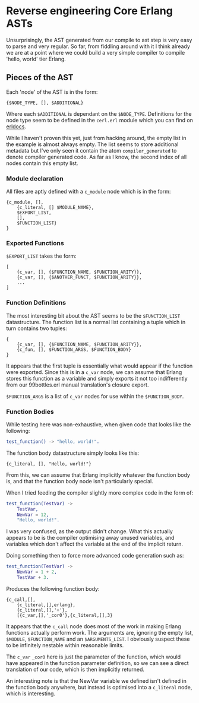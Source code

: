 # Reverse engineering Core Erlang ASTs
Unsurprisingly, the AST generated from our compile to ast step is very easy to parse and very regular. So far, from fiddling around with it I think already we are at a point where we could build a very simple compiler to compile 'hello, world' tier Erlang.

## Pieces of the AST
Each 'node' of the AST is in the form:
```
{$NODE_TYPE, [], $ADDITIONAL}
```
Where each `$ADDITIONAL` is dependant on the `$NODE_TYPE`. Definitions for the node type seem to be defined in the `cerl.erl` module which you can find on [erldocs](http://erldocs.com/R16A/compiler/cerl.htm).

While I haven't proven this yet, just from hacking around, the empty list in the example is almost always empty. The list seems to store additional metadata but I've only seen it contain the atom `compiler_generated` to denote compiler generated code. As far as I know, the second index of all nodes contain this empty list.

### Module declaration
All files are aptly defined with a `c_module` node which is in the form:

```
{c_module, [], 
    {c_literal, [] $MODULE_NAME}, 
    $EXPORT_LIST,
    [],
    $FUNCTION_LIST}
}
```

### Exported Functions
`$EXPORT_LIST` takes the form:
```
[
    {c_var, [], {$FUNCTION_NAME, $FUNCTION_ARITY}},
    {c_var, [], {$ANOTHER_FUNCT, $FUNCTION_ARITY}},
    ...
]
```

### Function Definitions
The most interesting bit about the AST seems to be the `$FUNCTION_LIST` datastructure. The function list is a normal list containing a tuple which in turn contains two tuples:
```
{
    {c_var, [], {$FUNCTION_NAME, $FUNCTION_ARITY}},
    {c_fun, [], $FUNCTION_ARGS, $FUNCTION_BODY}
}
```
It appears that the first tuple is essentially what would appear if the function were exported. Since this is in a `c_var` node, we can assume that Erlang stores this function as a variable and simply exports it not too indifferently from our 99bottles.erl manual translation's closure export.

`$FUNCTION_ARGS` is a list of `c_var` nodes for use within the `$FUNCTION_BODY`.

### Function Bodies
While testing here was non-exhaustive, when given code that looks like the following:
```erlang
test_function() -> "hello, world!".
```
The function body datastructure simply looks like this:
```
{c_literal, [], "Hello, world!"}
```

From this, we can assume that Erlang implicitly whatever the function body is, and that the function body node isn't particularly special.

When I tried feeding the compiler slightly more complex code in the form of:
```erlang
test_function(TestVar) ->
    TestVar,
    NewVar = 12,
    "Hello, world!".
```
I was very confused, as the output didn't change. What this actually appears to be is the compiler optimising away unused variables, and variables which don't affect the variable at the end of the implicit return.

Doing something then to force more advanced code generation such as:
```erlang
test_function(TestVar) ->
    NewVar = 1 + 2,
    TestVar + 3.
```

Produces the following function body:
```
{c_call,[],
    {c_literal,[],erlang},
    {c_literal,[],'+'},
    [{c_var,[],'_cor0'},{c_literal,[],3}
```
It appears that the `c_call` node does most of the work in making Erlang functions actually perform work. The arguments are, ignoring the empty list, `$MODULE`, `$FUNCTION_NAME` and an `$ARGUMENTS_LIST`. I obviously suspect these to be infinitely nestable within reasonable limits.

The `c_var` `_cor0` here is just the parameter of the function, which would have appeared in the function parameter definition, so we can see a direct translation of our code, which is then implicitly returned.

An interesting note is that the NewVar variable we defined isn't defined in the function body anywhere, but instead is optimised into a `c_literal` node, which is interesting.